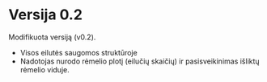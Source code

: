 # Versija 0.2
Modifikuota versiją (v0.2).
* Visos eilutės saugomos struktūroje
* Nadotojas nurodo rėmelio plotį (eilučių skaičių) ir pasisveikinimas išliktų rėmelio viduje.
